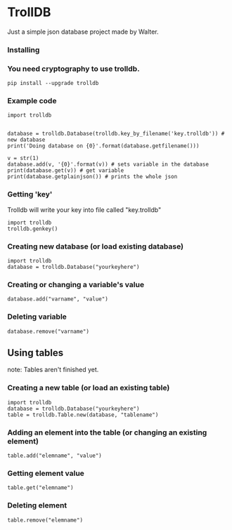 # TrollDB
Just a simple json database project made by Walter.

### Installing 
### You need cryptography to use trolldb.
    pip install --upgrade trolldb
    

### Example code

    import trolldb


    database = trolldb.Database(trolldb.key_by_filename('key.trolldb')) # new database
    print('Doing database on {0}'.format(database.getfilename())) 

    v = str(1)
    database.add(v, '{0}'.format(v)) # sets variable in the database
    print(database.get(v)) # get variable 
    print(database.getplainjson()) # prints the whole json

### Getting 'key'
Trolldb will write your key into file called "key.trolldb"

    import trolldb
    trolldb.genkey()

### Creating new database (or load existing database)
    import trolldb
    database = trolldb.Database("yourkeyhere")


### Creating or changing a variable's value 
    database.add("varname", "value")

### Deleting variable
    database.remove("varname")

## Using tables
note: Tables aren't finished yet.

### Creating a new table (or load an existing table)
    import trolldb
    database = trolldb.Database("yourkeyhere")
    table = trolldb.Table.new(database, "tablename")

### Adding an element into the table (or changing an existing element)
    table.add("elemname", "value")

### Getting element value
    table.get("elemname")

### Deleting element
    table.remove("elemname")

